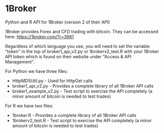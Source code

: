 # 1Broker
Python and R API for 1Broker (version 2 of their API)

1Broker provides Forex and CFD trading with bitcoin.  They can be accessed here:
https://1broker.com/?r=3981

Regardless of which language you use, you will need to set the variable "token" in the top of broker1_api_v2.py or 1brokerv2_test.R with your 1Broker API token which is found on their website under "Access & API Management".

For Python we have three files:
* HttpMD5Util.py - Used for HttpGet calls
* broker1_api_v2.py - Provides a complete library of all 1Broker API calls
* broker1_example_v2.py - Test script to exercise the API completely (a minor amount of bitcoin is needed to test trades)

For R we have two files:
* 1broker.R - Provides a complete library of all 1Broker API calls
* 1brokerv2_test.R - Test script to exercise the API completely (a minor amount of bitcoin is needed to test trades)

